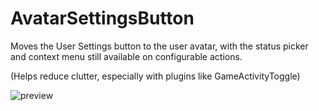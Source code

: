 # AvatarSettingsButton
Moves the User Settings button to the user avatar, with the status picker and context menu still available on configurable actions. 

(Helps reduce clutter, especially with plugins like GameActivityToggle)

![preview](https://raw.githubusercontent.com/Neodymium7/BetterDiscordStuff/main/AvatarSettingsButton/assets/preview.gif)
